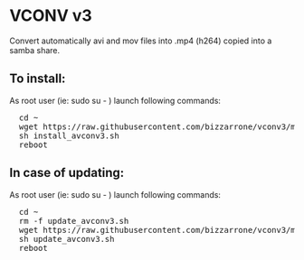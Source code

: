 VCONV v3
========
Convert automatically avi and mov files into .mp4 (h264) copied into a samba share.

To install:
-----------
As root user (ie: sudo su - ) launch following commands:

<pre>
  cd ~
  wget https://raw.githubusercontent.com/bizzarrone/vconv3/master/install_avconv3.sh
  sh install_avconv3.sh
  reboot
</pre>

In case of updating:
-------------------
As root user (ie: sudo su - ) launch following commands:

<pre>
  cd ~
  rm -f update_avconv3.sh
  wget https://raw.githubusercontent.com/bizzarrone/vconv3/master/update_avconv3.sh
  sh update_avconv3.sh
  reboot
</pre>

